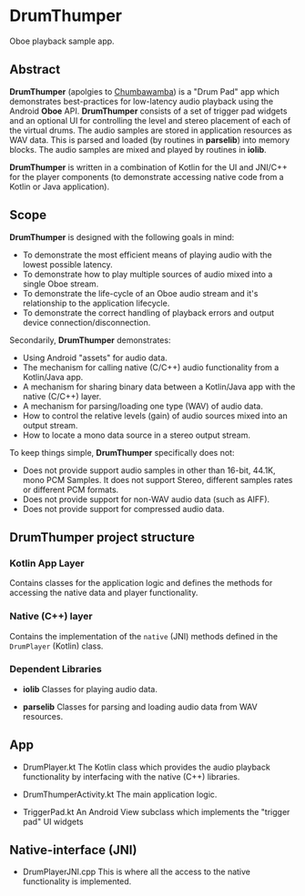 **DrumThumper**
==========
Oboe playback sample app.

## Abstract
**DrumThumper** (apolgies to [Chumbawamba](https://www.youtube.com/watch?v=2H5uWRjFsGc)) is a "Drum Pad" app which demonstrates best-practices for low-latency audio playback using the Android **Oboe** API.
**DrumThumper** consists of a set of trigger pad widgets and an optional UI for controlling the level and stereo placement of each of the virtual drums.
The audio samples are stored in application resources as WAV data. This is parsed and loaded (by routines in **parselib**) into memory blocks.
The audio samples are mixed and played by routines in **iolib**.

**DrumThumper** is written in a combination of Kotlin for the UI and JNI/C++ for the player components (to demonstrate accessing native code from a Kotlin or Java application).

## Scope
**DrumThumper** is designed with the following goals in mind:
* To demonstrate the most efficient means of playing audio with the lowest possible latency.
* To demonstrate how to play multiple sources of audio mixed into a single Oboe stream.
* To demonstrate the life-cycle of an Oboe audio stream and it's relationship to the application lifecycle.
* To demonstrate the correct handling of playback errors and output device connection/disconnection.

Secondarily, **DrumThumper** demonstrates:
* Using Android "assets" for audio data.
* The mechanism for calling native (C/C++) audio functionality from a Kotlin/Java app.
* A mechanism for sharing binary data between a Kotlin/Java app with the native (C/C++) layer.
* A mechanism for parsing/loading one type (WAV) of audio data.
* How to control the relative levels (gain) of audio sources mixed into an output stream.
* How to locate a mono data source in a stereo output stream.

To keep things simple, **DrumThumper** specifically does not:
* Does not provide support audio samples in other than 16-bit, 44.1K, mono PCM Samples. It does not support Stereo, different samples rates or different PCM formats.
* Does not provide support for non-WAV audio data (such as AIFF).
* Does not provide support for compressed audio data.

## DrumThumper project structure
### Kotlin App Layer
Contains classes for the application logic and defines the methods for accessing the native data and player functionality.

### Native (C++) layer
Contains the implementation of the `native` (JNI) methods defined in the `DrumPlayer` (Kotlin) class.

### Dependent Libraries
* **iolib**
Classes for playing audio data.

* **parselib**
Classes for parsing and loading audio data from WAV resources.

## App
* DrumPlayer.kt
The Kotlin class which provides the audio playback functionality by interfacing with the native (C++) libraries.

* DrumThumperActivity.kt
The main application logic.

* TriggerPad.kt
An Android View subclass which implements the "trigger pad" UI widgets

## Native-interface (JNI)
* DrumPlayerJNI.cpp
 This is where all the access to the native functionality is implemented.

